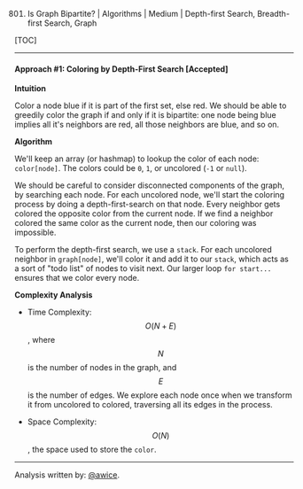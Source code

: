 801. Is Graph Bipartite? | Algorithms | Medium | Depth-first Search, Breadth-first Search, Graph

[TOC]

---
#### Approach #1: Coloring by Depth-First Search [Accepted]

**Intuition**

Color a node blue if it is part of the first set, else red.  We should be able to greedily color the graph if and only if it is bipartite: one node being blue implies all it's neighbors are red, all those neighbors are blue, and so on.



    



**Algorithm**

We'll keep an array (or hashmap) to lookup the color of each node: `color[node]`.  The colors could be `0`, `1`, or uncolored (`-1` or `null`).

We should be careful to consider disconnected components of the graph, by searching each node.  For each uncolored node, we'll start the coloring process by doing a depth-first-search on that node.  Every neighbor gets colored the opposite color from the current node.  If we find a neighbor colored the same color as the current node, then our coloring was impossible.

To perform the depth-first search, we use a `stack`.  For each uncolored neighbor in `graph[node]`, we'll color it and add it to our `stack`, which acts as a sort of "todo list" of nodes to visit next.  Our larger loop `for start...` ensures that we color every node.



**Complexity Analysis**

* Time Complexity:  $$O(N + E)$$, where $$N$$ is the number of nodes in the graph, and $$E$$ is the number of edges.  We explore each node once when we transform it from uncolored to colored, traversing all its edges in the process.

* Space Complexity:  $$O(N)$$, the space used to store the `color`.

---

Analysis written by: [@awice](https://leetcode.com/awice).

